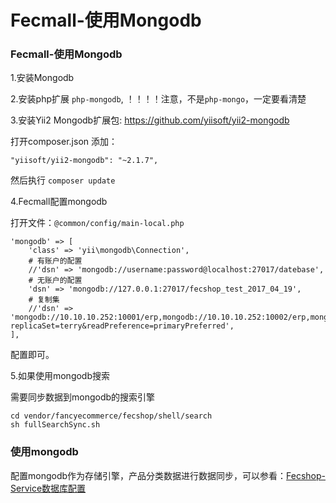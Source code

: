 Fecmall-使用Mongodb
============


### Fecmall-使用Mongodb

1.安装Mongodb

2.安装php扩展 `php-mongodb`,   ！！！！注意，不是`php-mongo`，一定要看清楚

3.安装Yii2 Mongodb扩展包: https://github.com/yiisoft/yii2-mongodb

打开composer.json 添加：

```
"yiisoft/yii2-mongodb": "~2.1.7",
```

然后执行 `composer update`


4.Fecmall配置mongodb

打开文件：`@common/config/main-local.php`


```
'mongodb' => [
    'class' => 'yii\mongodb\Connection',
    # 有账户的配置
    //'dsn' => 'mongodb://username:password@localhost:27017/datebase',
    # 无账户的配置
    'dsn' => 'mongodb://127.0.0.1:27017/fecshop_test_2017_04_19',
    # 复制集
    //'dsn' => 'mongodb://10.10.10.252:10001/erp,mongodb://10.10.10.252:10002/erp,mongodb://10.10.10.252:10004/erp?replicaSet=terry&readPreference=primaryPreferred',
],

```

配置即可。

5.如果使用mongodb搜索

需要同步数据到mongodb的搜索引擎


```
cd vendor/fancyecommerce/fecshop/shell/search
sh fullSearchSync.sh
```



### 使用mongodb 

配置mongodb作为存储引擎，产品分类数据进行数据同步，可以参看：[Fecshop-Service数据库配置](fecshop-2-service-database.md)
























